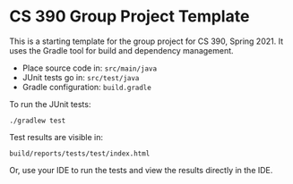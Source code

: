 # CS 390 Group Project Template

This is a starting template for the group project for CS 390, Spring 2021.
It uses the Gradle tool for build and dependency management.

- Place source code in: `src/main/java`
- JUnit tests go in: `src/test/java`
- Gradle configuration: `build.gradle`

To run the JUnit tests:

```
./gradlew test
```

Test results are visible in:

```
build/reports/tests/test/index.html
```

Or, use your IDE to run the tests and view the results directly in 
the IDE.
